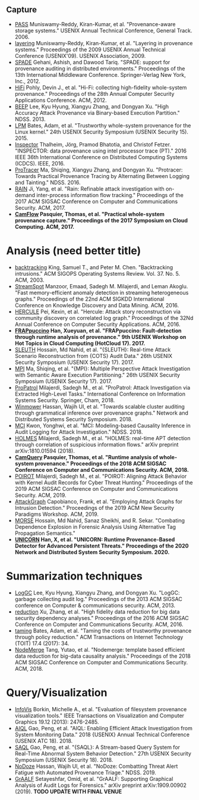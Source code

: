 ## Capture

- [PASS](./PASS) Muniswamy-Reddy, Kiran-Kumar, et al. "Provenance-aware storage systems." USENIX Annual Technical Conference, General Track. 2006.
- [layering](./layering) Muniswamy-Reddy, Kiran-Kumar, et al. "Layering in provenance systems." Proceedings of the 2009 USENIX Annual Technical Conference (USENIX'09). USENIX Association, 2009.
- [SPADE](./SPADE) Gehani, Ashish, and Dawood Tariq. "SPADE: support for provenance auditing in distributed environments." Proceedings of the 13th International Middleware Conference. Springer-Verlag New York, Inc., 2012.
- [HiFi](./HiFi) Pohly, Devin J., et al. "Hi-Fi: collecting high-fidelity whole-system provenance." Proceedings of the 28th Annual Computer Security Applications Conference. ACM, 2012.
- [BEEP](./BEEP) Lee, Kyu Hyung, Xiangyu Zhang, and Dongyan Xu. "High Accuracy Attack Provenance via Binary-based Execution Partition." NDSS. 2013.
- [LPM](./LPM) Bates, Adam, et al. "Trustworthy whole-system provenance for the Linux kernel." 24th USENIX Security Symposium (USENIX Security 15). 2015.
- [Inspector](./Inspector) Thalheim, Jörg, Pramod Bhatotia, and Christof Fetzer. "INSPECTOR: data provenance using intel processor trace (PT)." 2016 IEEE 36th International Conference on Distributed Computing Systems (ICDCS). IEEE, 2016.
- [ProTracer](./ProTracer) Ma, Shiqing, Xiangyu Zhang, and Dongyan Xu. "Protracer: Towards Practical Provenance Tracing by Alternating Between Logging and Tainting." NDSS. 2016.
- [RAIN](./RAIN) Ji, Yang, et al. "Rain: Refinable attack investigation with on-demand inter-process information flow tracking." Proceedings of the 2017 ACM SIGSAC Conference on Computer and Communications Security. ACM, 2017.
- **[CamFlow](./CamFlow) Pasquier, Thomas, et al. "Practical whole-system provenance capture." Proceedings of the 2017 Symposium on Cloud Computing. ACM, 2017.**

# Analysis (need better title)

- [backtracking](./backtracking) King, Samuel T., and Peter M. Chen. "Backtracking intrusions." ACM SIGOPS Operating Systems Review. Vol. 37. No. 5. ACM, 2003.
- [StreamSpot](./Streamspot) Manzoor, Emaad, Sadegh M. Milajerdi, and Leman Akoglu. "Fast memory-efficient anomaly detection in streaming heterogeneous graphs." Proceedings of the 22nd ACM SIGKDD International Conference on Knowledge Discovery and Data Mining. ACM, 2016.
- [HERCULE](./HERCULE) Pei, Kexin, et al. "Hercule: Attack story reconstruction via community discovery on correlated log graph." Proceedings of the 32Nd Annual Conference on Computer Security Applications. ACM, 2016.
- **[FRAPpuccino](./FRAP) Han, Xueyuan, et al. "FRAPpuccino: Fault-detection through runtime analysis of provenance." 9th USENIX Workshop on Hot Topics in Cloud Computing (HotCloud 17). 2017.**
- [SLEUTH](./SLEUTH) Hossain, Md Nahid, et al. "{SLEUTH}: Real-time Attack Scenario Reconstruction from {COTS} Audit Data." 26th USENIX Security Symposium (USENIX Security 17). 2017.
- [MPI](./MPI) Ma, Shiqing, et al. "{MPI}: Multiple Perspective Attack Investigation with Semantic Aware Execution Partitioning." 26th USENIX Security Symposium (USENIX Security 17). 2017.
- [ProPatrol](./ProPatrol) Milajerdi, Sadegh M., et al. "ProPatrol: Attack Investigation via Extracted High-Level Tasks." International Conference on Information Systems Security. Springer, Cham, 2018.
- [Winmower](./Winmower) Hassan, Wajih Ul, et al. "Towards scalable cluster auditing through grammatical inference over provenance graphs." Network and Distributed Systems Security Symposium. 2018.
- [MCI](./MCI) Kwon, Yonghwi, et al. "MCI: Modeling-based Causality Inference in Audit Logging for Attack Investigation." NDSS. 2018.
- [HOLMES](./HOLMES) Milajerdi, Sadegh M., et al. "HOLMES: real-time APT detection through correlation of suspicious information flows." arXiv preprint arXiv:1810.01594 (2018).
- **[CamQuery](./CamQuery) Pasquier, Thomas, et al. "Runtime analysis of whole-system provenance." Proceedings of the 2018 ACM SIGSAC Conference on Computer and Communications Security. ACM, 2018.**
- [POIROT](./POIROT) Milajerdi, Sadegh M., et al. "POIROT: Aligning Attack Behavior with Kernel Audit Records for Cyber Threat Hunting." Proceedings of the 2019 ACM SIGSAC Conference on Computer and Communications Security. ACM, 2019.
- [AttackGraph](./AttackGraph) Capobianco, Frank, et al. "Employing Attack Graphs for Intrusion Detection." Proceedings of the 2019 ACM New Security Paradigms Workshop. ACM, 2019.
- [MORSE](./MORSE) Hossain, Md Nahid, Sanaz Sheikhi, and R. Sekar. "Combating Dependence Explosion in Forensic Analysis Using Alternative Tag Propagation Semantics."
- **[UNICORN](./UNICORN) Han, X, et al. "UNICORN: Runtime Provenance-Based Detector for Advanced Persistent Threats." Proceedings of the 2020 Network and Distributed System Security Symposium. 2020.**

# Summarization techniques

- [LogGC](./LogGC) Lee, Kyu Hyung, Xiangyu Zhang, and Dongyan Xu. "LogGC: garbage collecting audit log." Proceedings of the 2013 ACM SIGSAC conference on Computer & communications security. ACM, 2013.
- [reduction](./reduction) Xu, Zhang, et al. "High fidelity data reduction for big data security dependency analyses." Proceedings of the 2016 ACM SIGSAC Conference on Computer and Communications Security. ACM, 2016.
- [taming](./taming) Bates, Adam, et al. "Taming the costs of trustworthy provenance through policy reduction." ACM Transactions on Internet Technology (TOIT) 17.4 (2017): 34.
- [NodeMerge](./NodeMerge) Tang, Yutao, et al. "Nodemerge: template based efficient data reduction for big-data causality analysis." Proceedings of the 2018 ACM SIGSAC Conference on Computer and Communications Security. ACM, 2018.

# Query/Visualization

- [InfoVis](./InfoVis) Borkin, Michelle A., et al. "Evaluation of filesystem provenance visualization tools." IEEE Transactions on Visualization and Computer Graphics 19.12 (2013): 2476-2485.
- [AIQL](./AIQL) Gao, Peng, et al. "AIQL: Enabling Efficient Attack Investigation from System Monitoring Data." 2018 {USENIX} Annual Technical Conference (USENIX ATC 18). 2018.
- [SAQL](./SAQL) Gao, Peng, et al. "{SAQL}: A Stream-based Query System for Real-Time Abnormal System Behavior Detection." 27th USENIX Security Symposium (USENIX Security 18). 2018.
- [NoDoze](./NoDoze) Hassan, Wajih Ul, et al. "NoDoze: Combatting Threat Alert Fatigue with Automated Provenance Triage." NDSS. 2019.
- [GrAALF](./GrAALF) Setayeshfar, Omid, et al. "GrAALF: Supporting Graphical Analysis of Audit Logs for Forensics." arXiv preprint arXiv:1909.00902 (2019). **TODO UPDATE WITH FINAL VENUE**
